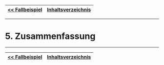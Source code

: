 [<< Fallbeispiel](06_fallbeispiele.md) | [Inhaltsverzeichnis](02_toc.md) | 
|-|-|

---

# 5. Zusammenfassung

---
[<< Fallbeispiel](06_fallbeispiele.md) | [Inhaltsverzeichnis](02_toc.md) | 
|-|-|
